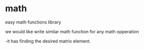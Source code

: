 # math
easy math functions library

we would like write similar math function for any math opperation

-it has finding the desired matrix element.
